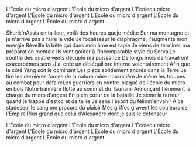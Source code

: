 L'École du micro d'argent
L'École du micro d'argent
L'Écoledu micro d'argent
L'École du micro d'argent
L'École du micro d'argent
L'École du micro d'argent
L'École du micro d'argent

Shurik'nAssis en tailleur, voilà des heures queje médite
Sur ma montagne et je n'arrive pas à faire le vide
Je focalisesur le diaphragme, j'augmente mon énergie
Réveille la bête qui dans mon âme est tapie
Je viens de terminer ma préparation mentale
Ils vont goûter à l'incomparable style du ServalLe souffle des quatre vents décuple ma puissance
De longs mois de travail ont exacerbémes sens
J'ai créé un déséquilibre interne volontairement
Afin que le côté Yang soit le dominant
Les pieds solidement ancrés dans la Terre
Je tire les dernières forces de la nature mère nourricière
Je mène les troupes au combat pour défaireLes guerriers en contre-plaqué de l'école du micro en bois
Notre bannière flotte au sommet du Tsunami
Annonçant fièrement la charge du micro d'argent
En plein cœur de la bataille
Je sème la terreur quand je frappe d'estoc et de taille
Je sens l'esprit du félinm'envahir
À ce stadeseul le sang me procure du plaisir
Mes griffes gravent les couleurs de l'Empire
Plus grand que celui d'Alexandre dont je suis le défenseur

L'École du micro d'argent
L'École du micro d'argent
L'Écoledu micro d'argent
L'École du micro d'argent
L'École du micro d'argent
L'École du micro d'argent
L'École du micro d'argent




